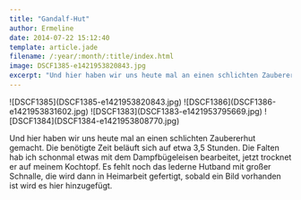 ```yaml
---
title: "Gandalf-Hut"
author: Ermeline
date: 2014-07-22 15:12:40
template: article.jade
filename: /:year/:month/:title/index.html
image: DSCF1385-e1421953820843.jpg
excerpt: "Und hier haben wir uns heute mal an einen schlichten Zaubererhut gemacht."
---
```


<div class="slideshow_landscape">
![DSCF1385](DSCF1385-e1421953820843.jpg)
![DSCF1386](DSCF1386-e1421953831602.jpg)
![DSCF1383](DSCF1383-e1421953795669.jpg)
![DSCF1384](DSCF1384-e1421953808770.jpg)
</div>
  
Und hier haben wir uns heute mal an einen schlichten Zaubererhut
gemacht. Die benötigte Zeit beläuft sich auf etwa 3,5 Stunden. Die
Falten hab ich schonmal etwas mit dem Dampfbügeleisen bearbeitet, jetzt
trocknet er auf meinem Kochtopf. Es fehlt noch das lederne Hutband mit
großer Schnalle, die wird dann in Heimarbeit gefertigt, sobald ein Bild
vorhanden ist wird es hier hinzugefügt.
